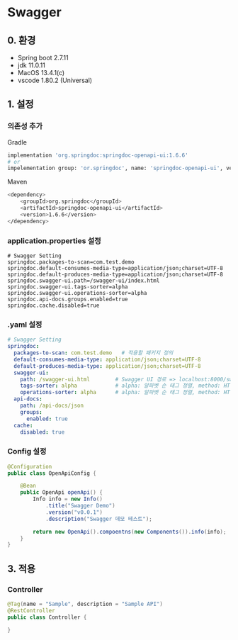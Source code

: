 # Swagger

## 0. 환경
- Spring boot 2.7.11
- jdk 11.0.11
- MacOS 13.4.1(c)
- vscode 1.80.2 (Universal)

## 1. 설정

### 의존성 추가

Gradle 

```bash
implementation 'org.springdoc:springdoc-openapi-ui:1.6.6'
# or
impelementation group: 'or.springdoc', name: 'springdoc-openapi-ui', version: '1.6.6'
```

Maven

```bash
<dependency>
    <groupId>org.springdoc</groupId>
    <artifactId>springdoc-openapi-ui</artifactId>
    <version>1.6.6</version>
</dependency>
```

### application.properties 설정

```properties
# Swagger Setting
springdoc.packages-to-scan=com.test.demo
springdoc.default-consumes-media-type=application/json;charset=UTF-8
springdoc.default-produces-media-type=application/json;charset=UTF-8
springdoc.swagger-ui.path=/swagger-ui/index.html
springdoc.swagger-ui.tags-sorter=alpha
springdoc.swagger-ui.operations-sorter=alpha
springdoc.api-docs.groups.enabled=true
springdoc.cache.disabled=true
```

### .yaml 설정

```yaml
# Swagger Setting
springdoc:
  packages-to-scan: com.test.demo   # 적용할 패키지 정의
  default-consumes-media-type: application/json;charset=UTF-8
  default-produces-media-type: application/json;charset=UTF-8
  swagger-ui:
    path: /swagger-ui.html        # Swagger UI 경로 => localhost:8000/swagger-ui.html
    tags-sorter: alpha            # alpha: 알파벳 순 태그 정렬, method: HTTP Method 순 정렬
    operations-sorter: alpha      # alpha: 알파벳 순 태그 정렬, method: HTTP Method 순 정렬
  api-docs:
    path: /api-docs/json
    groups:
      enabled: true
  cache:
    disabled: true
```

### Config 설정

```java
@Configuration
public class OpenApiConfig {

    @Bean
    public OpenApi openApi() {
        Info info = new Info()
            .title("Swagger Demo")
            .version("v0.0.1")
            .description("Swagger 데모 테스트");

        return new OpenApi().compoentns(new Components()).info(info);
    }
}
```

## 3. 적용

### Controller

```java
@Tag(name = "Sample", description = "Sample API")
@RestController
public class Controller {

}
```